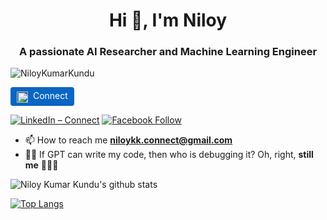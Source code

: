 <h1 align="center">Hi 👋, I'm Niloy </h1>
<h3 align="center">A passionate AI Researcher and Machine Learning Engineer</h3>

<p align="left"> <img src="https://komarev.com/ghpvc/?username=NiloyKumarKundu&label=Profile%20views&color=0e75b6&style=flat" alt="NiloyKumarKundu" /> </p>


<a href="https://www.linkedin.com/in/yourusername/" style="display:inline-block;background:#0A66C2;color:white;padding:5px 10px;border-radius:4px;text-decoration:none;">
  <img src="https://upload.wikimedia.org/wikipedia/commons/c/ca/LinkedIn_logo_initials.png"
       alt="LinkedIn" style="height:18px;vertical-align:middle;margin-right:4px;">
  Connect
</a>

[![LinkedIn – Connect](https://upload.wikimedia.org/wikipedia/commons/c/ca/LinkedIn_logo_initials.png?logoWidth=20&logoHeight=20)](https://www.linkedin.com/in/niloykk)    [![Facebook Follow](http://img.shields.io/badge/%20-Connect-black?color=14171A&labelColor=1976d2&logo=facebook&logoColor=ffffff)](https://www.facebook.com/NiloyKK)

- 📫 How to reach me **niloykk.connect@gmail.com**
- 🧑‍💻 If GPT can write my code, then who is debugging it? Oh, right, **still me** 🤡🔧💀

![Niloy Kumar Kundu's github stats](https://github-readme-stats.vercel.app/api?username=NiloyKumarKundu&show_icons=true&theme=gotham)

[![Top Langs](https://github-readme-stats.vercel.app/api/top-langs/?username=NiloyKumarKundu&layout=donut&theme=gotham)](https://github.com/NiloyKumarKundu/github-readme-stats)
